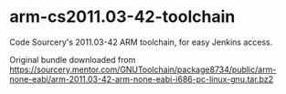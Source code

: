 arm-cs2011.03-42-toolchain
==========================

Code Sourcery's 2011.03-42 ARM toolchain, for easy Jenkins access.

Original bundle downloaded from https://sourcery.mentor.com/GNUToolchain/package8734/public/arm-none-eabi/arm-2011.03-42-arm-none-eabi-i686-pc-linux-gnu.tar.bz2
